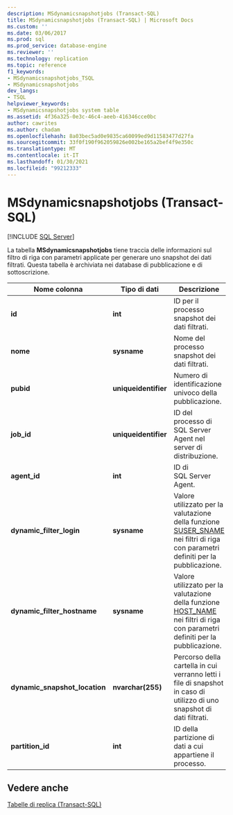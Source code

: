 ```yaml
---
description: MSdynamicsnapshotjobs (Transact-SQL)
title: MSdynamicsnapshotjobs (Transact-SQL) | Microsoft Docs
ms.custom: ''
ms.date: 03/06/2017
ms.prod: sql
ms.prod_service: database-engine
ms.reviewer: ''
ms.technology: replication
ms.topic: reference
f1_keywords:
- MSdynamicsnapshotjobs_TSQL
- MSdynamicsnapshotjobs
dev_langs:
- TSQL
helpviewer_keywords:
- MSdynamicsnapshotjobs system table
ms.assetid: 4f36a325-0e3c-46c4-aeeb-416346cce0bc
author: cawrites
ms.author: chadam
ms.openlocfilehash: 8a03bec5ad0e9835ca60099ed9d11583477d27fa
ms.sourcegitcommit: 33f0f190f962059826e002be165a2bef4f9e350c
ms.translationtype: MT
ms.contentlocale: it-IT
ms.lasthandoff: 01/30/2021
ms.locfileid: "99212333"
---
```

# <a name="msdynamicsnapshotjobs-transact-sql"></a>MSdynamicsnapshotjobs (Transact-SQL)
[!INCLUDE [SQL Server](../../includes/applies-to-version/sqlserver.md)]

  La tabella **MSdynamicsnapshotjobs** tiene traccia delle informazioni sul filtro di riga con parametri applicate per generare uno snapshot dei dati filtrati. Questa tabella è archiviata nei database di pubblicazione e di sottoscrizione.  
  
|Nome colonna|Tipo di dati|Descrizione|  
|-----------------|---------------|-----------------|  
|**id**|**int**|ID per il processo snapshot dei dati filtrati.|  
|**nome**|**sysname**|Nome del processo snapshot dei dati filtrati.|  
|**pubid**|**uniqueidentifier**|Numero di identificazione univoco della pubblicazione.|  
|**job_id**|**uniqueidentifier**|ID del processo di SQL Server Agent nel server di distribuzione.|  
|**agent_id**|**int**|ID di SQL Server Agent.|  
|**dynamic_filter_login**|**sysname**|Valore utilizzato per la valutazione della funzione [SUSER_SNAME](../../t-sql/functions/suser-sname-transact-sql.md) nei filtri di riga con parametri definiti per la pubblicazione.|  
|**dynamic_filter_hostname**|**sysname**|Valore utilizzato per la valutazione della funzione [HOST_NAME](../../t-sql/functions/host-name-transact-sql.md) nei filtri di riga con parametri definiti per la pubblicazione.|  
|**dynamic_snapshot_location**|**nvarchar(255)**|Percorso della cartella in cui verranno letti i file di snapshot in caso di utilizzo di uno snapshot di dati filtrati.|  
|**partition_id**|**int**|ID della partizione di dati a cui appartiene il processo.|  
  
## <a name="see-also"></a>Vedere anche  
 [Tabelle di replica &#40;Transact-SQL&#41;](../../relational-databases/system-tables/replication-tables-transact-sql.md)  
  
  
